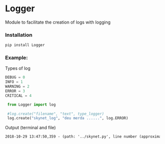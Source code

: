 # Logger

Module to facilitate the creation of logs with logging

### **Installation**

```powershell
pip install Logger
```

### **Example**: 

Types of log

```python
DEBUG = 0
INFO = 1
WARNING = 2
ERROR = 3
CRITICAL = 4
```

```python
 from Logger import log
 
 #log.create("filename", "text", type_logger)
 log.create("skynet_log", "deu merda ......", log.ERROR)
 ```
 Output (terminal and file)
 
 ```txt
 2018-10-29 13:47:50,359 - (path: '../skynet.py', line number (approximate): 666) - ERROR - deu merda ...... 
```
